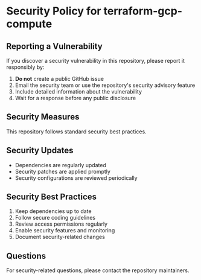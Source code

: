 # Security Policy for terraform-gcp-compute

## Reporting a Vulnerability

If you discover a security vulnerability in this repository, please report it responsibly by:

1. **Do not** create a public GitHub issue
2. Email the security team or use the repository's security advisory feature
3. Include detailed information about the vulnerability
4. Wait for a response before any public disclosure

## Security Measures

This repository follows standard security best practices.

## Security Updates

- Dependencies are regularly updated
- Security patches are applied promptly
- Security configurations are reviewed periodically

## Security Best Practices

1. Keep dependencies up to date
2. Follow secure coding guidelines
3. Review access permissions regularly
4. Enable security features and monitoring
5. Document security-related changes

## Questions

For security-related questions, please contact the repository maintainers.